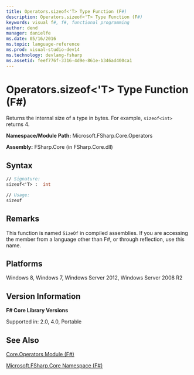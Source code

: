 ```yaml
---
title: Operators.sizeof<'T> Type Function (F#)
description: Operators.sizeof<'T> Type Function (F#)
keywords: visual f#, f#, functional programming
author: dend
manager: danielfe
ms.date: 05/16/2016
ms.topic: language-reference
ms.prod: visual-studio-dev14
ms.technology: devlang-fsharp
ms.assetid: feef776f-3316-4d9e-861e-b346ad400ca1
---
```


# Operators.sizeof<'T> Type Function (F#)

Returns the internal size of a type in bytes. For example, `sizeof<int>` returns 4.

**Namespace/Module Path:** Microsoft.FSharp.Core.Operators

**Assembly:** FSharp.Core (in FSharp.Core.dll)


## Syntax

```fsharp
// Signature:
sizeof<'T> :  int

// Usage:
sizeof
```

## Remarks
This function is named `SizeOf` in compiled assemblies. If you are accessing the member from a language other than F#, or through reflection, use this name.

## Platforms
Windows 8, Windows 7, Windows Server 2012, Windows Server 2008 R2

## Version Information
**F# Core Library Versions**

Supported in: 2.0, 4.0, Portable

## See Also
[Core.Operators Module &#40;F&#35;&#41;](Core.Operators-Module-%5BFSharp%5D.md)

[Microsoft.FSharp.Core Namespace &#40;F&#35;&#41;](Microsoft.FSharp.Core-Namespace-%5BFSharp%5D.md)
